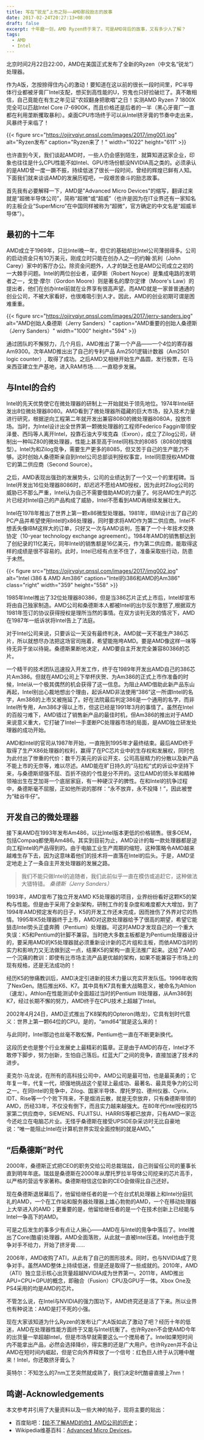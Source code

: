 ```yaml
---
title: 写在“锐龙”上市之际——AMD那段励志的故事
date: 2017-02-24T20:27:13+08:00
draft: false
excerpt: 十年磨一剑，AMD Ryzen终于来了。可是AMD背后的故事，又有多少人了解？
tags:
  - AMD
  - Intel
---
```


北京时间2月22日22:00，AMD在美国正式发布了全新的Ryzen（中文名“锐龙”）处理器。

作为A饭，怎按捺得住内心的激动！要知道在这以前的很长一段时间里，PC半导体行业都被牙膏厂Intel支配，想买到高性能的U，穷鬼也只好捡破烂了。真不敢相信，自己竟能在有生之年见证“农奴翻身把歌唱”之日！实测AMD Ryzen 7 1800X完全可以匹敌Intel Core i7-6900K，而且价格还是后者的一半（黑心牙膏厂一直都在利用垄断攫取暴利）。桌面CPU市场终于可以从Intel挤牙膏的节奏中走出来，风暴终于来临了！

{{< figure src="https://ojirvqiyr.qnssl.com/images/2017/img001.jpg" alt="Ryzen发布" caption="Ryzen来了！" width="1022" height="611" >}}

也许直到今天，我们谈起AMD时，一些人仍会感到陌生，就算知道这家企业，印象也往往是什么CPU性能不如Intel、GPU市场份额没NVIDIA高之类的。必须承认的是AMD曾一度一蹶不振，持续低迷了很长一段时间，曾经的辉煌已鲜有人知。下面我们就来谈谈AMD的发展历程吧，一段艰苦奋斗的励志故事。

首先我有必要解释一下，AMD是"Advanced Micro Devices"的缩写，翻译过来就是“超微半导体公司”，简称“超微”或“超威”（也许是因为在IT业界还有一家知名的主板企业“SuperMicro”在中国同样被称为“超微”，官方确定的中文名是“超威半导体”）。

## 最初的十二年

AMD成立于1969年，只比Intel晚一年，但它的基础却比Intel公司薄弱得多。公司的启动资金只有10万美元，刚成立时只能在创办人之一的约翰·凯利（John Carey）家中的客厅办公。除资金问题外，人才的缺乏也是AMD公司成立之初的一大棘手问题。Intel的两位创业者，诺伊斯（Robert Noyce）是集成电路的发明者之一，戈登·摩尔（Gordon Moore）则是著名的摩尔定律（Moore's Law）的提出者，他们在创办Intel前就在业界享有很高声望。而AMD就是一家普普通通的创业公司，不被大家看好，也很难吸引到人才。因此，AMD的创业初期可谓是困难重重。

{{< figure src="https://ojirvqiyr.qnssl.com/images/2017/jerry-sanders.jpg" alt="AMD创始人桑德斯（Jerry Sanders）" caption="AMD重要的创始人桑德斯（Jerry Sanders）" width="1000" height="594" >}}

通过团队的不懈努力，几个月后，AMD推出了第一个产品——一个4位的寄存器Am9300。次年AMD推出出了自己的专利产品 Am2501逻辑计数器（Am2501 logic counter）, 取得了成功。之后AMD又相继开始生产晶圆，发行股票，在马来西亚建立生产基地，进入RAM市场……一直稳步发展。

## 与Intel的合约

Intel的先天优势使它在微处理器的研制上一开始就处于领先地位。1974年Intel研发出8位微处理器8080。AMD看到了微处理器所蕴藏的巨大市场，投入技术力量进行研究，根据逆向工程第二年就开发出兼容8080的微处理器8080A，投放市场。当时，为Intel设计出全世界第一颗微处理器的工程师Federico Faggin带领安泽曼、西玛等人离开Intel，投靠石油大亨埃克森（Exron），成立了Zilog公司，研制出一种叫Z80的微处理器，性能上甚至高于Intel同档次的8085（8080的增强型）。Intel为和Zilog竞争，需要生产更多的8085，但又苦于自己的生产能力不够。这时创始人桑德斯亲自到Intel公司总部谈判授权事宜，Intel同意授权AMD做它的第二供应商（Second Source）。

之后，AMD表现出强劲的发展势头，公司的业绩达到了一个又一个的里程碑。当Intel开发出16位处理器8086时，却迟迟不愿给AMD授权，因为此时Zilog公司的威胁已不那么严重，Intel认为自己不需要借助AMD的力量了。何况AMD生产的芯片已经对Intel自己的产品构成了威胁，Intel不愿看到AMD再继续发展壮大。

Intel在1978年推出了世界上第一颗x86微型处理器。1981年，IBM设计出了自己的PC产品并希望使用Intel的x86处理器，同时要求将AMD作为第二供应商。Intel不想丢失像IBM这样大的订单，只好又一次与AMD谈判，签署了一个十年技术交换协定（10-year technology exchange agreement）。1984年AMD的销售额达到了创纪录的11亿美元，同年Intel的销售额是16亿美元，作为第二供应商，能取得这样的成绩是很不容易的。此时，Intel已经有点坐不住了，准备采取些行动，防患于未然。

{{< figure src="https://ojirvqiyr.qnssl.com/images/2017/img002.jpg" alt="Intel i386 & AMD Am386" caption="Intel的i386和AMD的Am386" class="right" width="359" height="558" >}}

1985年Intel推出了32位处理器80386，但是当386芯片正式上市后，Intel却宣布将由自己独家制造。AMD公司和桑德斯本人都被Intel的出尔反尔激怒了,根据双方1981年签订的协议获得授权是理所当然的事情。在双方谈判无效的情况下，AMD在1987年一纸诉状将Intel告上了法庭。

对于Intel公司来说，只要诉讼一天没有最终判决，AMD就一天不能生产386芯片，所以就想尽办法把这场官司拖着，希望能拖垮AMD。要是AMD像这样一味等待无异于坐以待毙。桑德斯果断地决定，AMD要自主开发完全兼容80386的芯片。

一个精干的技术团队迅速投入开发工作，终于在1989年开发出AMD自己的386芯片Am386。但就在AMD公司上下举杯庆贺、为Am386的正式上市作准备的时候，Intel从一个极其偶然的机会获得了这一信息。为阻止AMD借助此新产品东山再起，Intel别出心裁地想出个理由，起诉AMD非法使用“386”这一所谓Intel的名字，Am386的上市又被拖延了。好在法院最后判定386是一个通用的名字，而非Intel所专用，Am386才得以上市，但这已经是1991年3月的事情了。虽然在Intel的百般刁难下，AMD错过了销售新产品的最佳时机，但Am386的推出对于AMD来说意义重大，它打破了Intel一手垄断PC处理器市场的局面，是AMD独立研发处理器的成功开始。

AMD和Intel的官司从1987年开始，一直拖到1995年才最终结束。最后AMD终于取得了生产X86处理器的权利，赢得了在PC芯片业中的生存权和发展权，同时也为此付出了惨重的代价：数千万美元的诉讼开支、公司高层精力的分散以及新产品不能上市的无奈等，难以尽述。AMD能在旷日持久的“马拉松”式的诉讼中坚持下来，与桑德斯顽强不屈、百折不挠的个性是分不开的。这位AMD的领头羊和精神领袖出生在芝加哥一个底层家庭，有一种硬汉子的脾性。在和Intel的抗争过程中，桑德斯毫不屈服，正如他所说的那样：“永不放弃，永不投降！”，因此被誉为“硅谷牛仔”。

## 开发自己的微处理器

接下来AMD在1993年发布Am486，以比Intel版本更低的价格销售。很多OEM，包括Compaq都使用Am486。其实到目前为止，AMD设计的每一款处理器都是逆向工程Intel的产品得到的。由于电脑工业生产周期的缩短，这种策略令AMD越来越难生存下去，因为这意味着他们的技术将一直落在Intel的后头。于是，AMD坚定地走上了一条自主开发处理器的发展之路。

> 我们不能只做Intel的追随者，我们此前似乎一直在模仿或追赶它，这种做法大错特错。
  <cite>桑德斯（Jerry Sanders）</cite>

1993年，AMD宣布了独立开发AMD K5处理器的项目，业界纷纷看好这颗K5的架构与性能。但是由于采用了全新架构，研制工作的复杂度和难度都大大增加，到了1994年AMD预定发布的日子，K5的开发工作还未完成，因而挫伤了外界对它的热情。1995年K5处理器终于上市，AMD对这款处理器给予了很高的期望，希望它能狙击Intel势头正盛奔腾（Pentium）处理器。可这时AMD才发现自己的一个重大失误：K5和Pentium的针脚不兼容。当时绝大多数主板都是为Pentium处理器设计的，要采用AMD的K5处理器就必须重新设计新的芯片组和主板，而依AMD当时的实力和影响力又无法做到这一点，结果K5的架构一直无法推广起来。这给了AMD一个沉痛的教训：即使有比市场主流产品更优越的架构，如果不能兼容于市场上的现有规格，还是无法成功的！

经历K5的惨痛教训后，AMD决定引进新的技术力量以充实开发队伍。1996年收购了NexGen。随后推出K6、K7。其中具有K7具有重大战略意义，被命名为Athlon（速龙）。Athlon在性能测试中全面超过当时的Pentium Ⅲ处理器，从Am386到K7，经过长期不懈的努力，AMD终于在CPU技术上超越了Intel。

2002年4月24日，AMD正式推出了K8架构的Opteron(皓龙)，它具有划时代意义：世界上第一颗64位的CPU。是的，“amd64”就是这么来的！

与此同时，Intel那边也丝毫不敢松懈，Pentium也一直在不断更新换代。

这段历史也是整个行业发展史上最精彩的篇章。正是由于AMD的存在，Intel才不敢停下脚步，努力创新，生怕自己落后。红蓝大厂之间的竞争，直接加速了技术的进步。

麦克尔·马龙说，在所有的高科技公司中，AMD公司是最可怕，也是最英勇的；它年复一年，代复一代，顽强地挑战这个星球上最成功、最著名、最具竞争力的公司之一。在同Intel的竞争中，Zilog、国家半导体、摩托罗拉、德州仪器、Cyrix、IDT、Rise等一个个败下阵来，不是烟消云散，就是无奈放弃，只有桑德斯带领的AMD，历经33年，不仅没有倒下，而且实力越来越强大。在80年代Intel授权的15家第二供应商中，SIEMENS、FUJITSU、HARRIS等都已放弃，只有AMD一家迄今还屹立在电脑芯片业。无怪乎桑德斯在接受UPSIDE杂采访时无比自豪地说：“唯一能阻止Intel在计算机世界实现全面控制的就是AMD。”

## “后桑德斯”时代

2000年，桑德斯正式把CEO的职务交给公司总裁瑞兹，自己则留任公司的董事长直到明年年底。瑞兹是桑德斯在2000年从摩托罗拉半导体公司挖来的芯片高手，以严格的营运专家著称。桑德斯相信这位新的CEO会做得比自己还好。

现在桑德斯退居幕后了，他留给继任者的是一个在台式机处理器上和Intel分庭抗礼的AMD，一个在工作站和服务器处理器上雄心勃勃的AMD，一个在移动处理器上大举进入的AMD；更重要的是，他留给继任者的是一个在技术创新上已经能与Intel一争高下的AMD。

可是之后发生的事多少有点让人揪心——AMD在与Intel的竞争中落后了。Intel推出了Core(酷睿)处理器，AMD全面落败，从此就一直被Intel压着。Intel也由于竞争对手不给力，开始了挤牙膏……

2006年，AMD收购了ATI，从此有了自己的图形技术。同时，也与NVIDIA成了竞争对手。虽然AMD整体上持续低迷，但是还是取得了一些成就的。2010年，AMD（ATI）独立显示核心出货量超越NVIDIA成为世界第一。2011年，AMD推出APU=CPU+GPU的概念，即融合（Fusion）CPU及GPU于一体。Xbox One及PS4采用的均是AMD的芯片。

不管怎么说，在Intel与NVIDIA的强力围功下，AMD终究还是活了下来。所以业界也有种说法：AMD是打不死的小强。

现在大家该知道为什么Ryzen的发布让广大A饭如此了激动了吧？经历十年的低迷，AMD在处理器性能方面终于又能与Intel抗衡了。也许Ryzen不会使AMD今年的出货量一举超越Intel，但是市场早就需要这么一个搅局者了。Intel如果短时间内不能拿出产品，必然会选择降价，得实惠的还是广大用户。也许Ryzen并不会让AMD在短时间内崛起，但是它向外界释放了一个信号：红色巨人终于从沉睡中醒来！Intel，你还敢挤牙膏么？

英特尔：不知怎么的7nm工艺突然就成熟了，我们决定8代酷睿直接上7nm！

## 鸣谢-Acknowledgements

本文参考并引用了大量资料以及一些大神的帖子，现将主要的贴出：

* 百度贴吧：[【给不了解AMD的你】AMD公司的历史](http://tieba.baidu.com/p/762849907)；
* Wikipedia维基百科：[Advanced Micro Devices](https://en.wikipedia.org/wiki/Advanced_Micro_Devices)。
